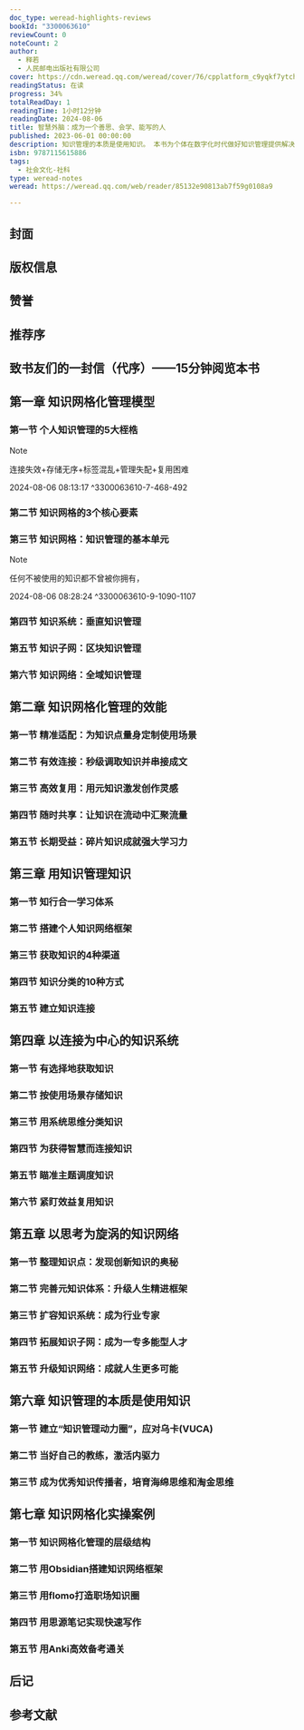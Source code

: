 ```yaml
---
doc_type: weread-highlights-reviews
bookId: "3300063610"
reviewCount: 0
noteCount: 2
author:
  - 释若
  - 人民邮电出版社有限公司
cover: https://cdn.weread.qq.com/weread/cover/76/cpplatform_c9yqkf7ytchzlj8anqrn2a/t7_cpplatform_c9yqkf7ytchzlj8anqrn2a1688723521.jpg
readingStatus: 在读
progress: 34%
totalReadDay: 1
readingTime: 1小时12分钟
readingDate: 2024-08-06
title: 智慧外脑：成为一个善思、会学、能写的人
published: 2023-06-01 00:00:00
description: 知识管理的本质是使用知识。 本书为个体在数字化时代做好知识管理提供解决方案，通过掌握知识管理底层逻辑，让软件适配成长思维，将知识变为常识和智慧，让你成为一个善思、会学、能写的知识管理高手！ 阅读本书，有助于—— ·轻松管理海量知识，让知识变成自己的财富；在知识获取、存储、分类、连接、调度和复用方面更胜一筹； ·形成个人知识网络，拥抱创新、精进、专业和开放，横向拓展知识边界，纵向提升认知高度和强化认知深度； ·学会操作运用 Obsidian、浮墨笔记 ( flomo )思源笔记、Anki 等软件，实现知识智能管理。 本书适合学生、上班族、创业者，以及各类知识管理人员阅读，有助于读者洞见知识价值、培育实践智慧、实现持续创新。
isbn: 9787115615886
tags:
  - 社会文化-社科
type: weread-notes
weread: https://weread.qq.com/web/reader/85132e90813ab7f59g0108a9

---
```



## 封面

## 版权信息

## 赞誉

## 推荐序

## 致书友们的一封信（代序）——15分钟阅览本书

## 第一章 知识网格化管理模型

### 第一节 个人知识管理的5大桎梏

> [!NOTE] 
> 连接失效+存储无序+标签混乱+管理失配+复用困难
> 
> 2024-08-06 08:13:17 ^3300063610-7-468-492

### 第二节 知识网格的3个核心要素

### 第三节 知识网格：知识管理的基本单元

> [!NOTE] 
> 任何不被使用的知识都不曾被你拥有，
> 
> 2024-08-06 08:28:24 ^3300063610-9-1090-1107

### 第四节 知识系统：垂直知识管理

### 第五节 知识子网：区块知识管理

### 第六节 知识网络：全域知识管理

## 第二章 知识网格化管理的效能

### 第一节 精准适配：为知识点量身定制使用场景

### 第二节 有效连接：秒级调取知识并串接成文

### 第三节 高效复用：用元知识激发创作灵感

### 第四节 随时共享：让知识在流动中汇聚流量

### 第五节 长期受益：碎片知识成就强大学习力

## 第三章 用知识管理知识

### 第一节 知行合一学习体系

### 第二节 搭建个人知识网络框架

### 第三节 获取知识的4种渠道

### 第四节 知识分类的10种方式

### 第五节 建立知识连接

## 第四章 以连接为中心的知识系统

### 第一节 有选择地获取知识

### 第二节 按使用场景存储知识

### 第三节 用系统思维分类知识

### 第四节 为获得智慧而连接知识

### 第五节 瞄准主题调度知识

### 第六节 紧盯效益复用知识

## 第五章 以思考为旋涡的知识网络

### 第一节 整理知识点：发现创新知识的奥秘

### 第二节 完善元知识体系：升级人生精进框架

### 第三节 扩容知识系统：成为行业专家

### 第四节 拓展知识子网：成为一专多能型人才

### 第五节 升级知识网络：成就人生更多可能

## 第六章 知识管理的本质是使用知识

### 第一节 建立“知识管理动力圈”，应对乌卡(VUCA)

### 第二节 当好自己的教练，激活内驱力

### 第三节 成为优秀知识传播者，培育海绵思维和淘金思维

## 第七章 知识网格化实操案例

### 第一节 知识网格化管理的层级结构

### 第二节 用Obsidian搭建知识网络框架

### 第三节 用flomo打造职场知识圈

### 第四节 用思源笔记实现快速写作

### 第五节 用Anki高效备考通关

## 后记

## 参考文献

